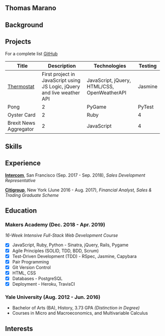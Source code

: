 ## **Thomas Marano**

## **Background**

## **Projects**

For a complete list [GitHub](https://github.com/thomasmarano)

Title | Description | Technologies | Testing
--- | --- | --- | ---
[Thermostat](https://github.com/thomasmarano/thermostatJS) | First project in JavaScript using JS Logic, jQuery and live weather API | JavaScript, jQuery, HTML/CSS, OpenWeatherAPI | Jasmine |
Pong | 2 | PyGame | PyTest
Oyster Card | 2 | Ruby | 4
Brexit News Aggregator | 2 | JavaScript | 4


## **Skills**

<!-- Willingness to learn

Curiosity

Problem Solving

Relationship Management

Fast-learner

Critical thinking

Logical thinker -->

## **Experience**

**[Intercom](https://www.intercom.com)**, San Francisco (Sep. 2017 - Sep. 2018), *Sales Development Representative*

**[Citigroup](https://www.citigroup.com/citi)**, New York (June 2016 - Aug. 2017), *Financial Analyst, Sales & Trading Graduate Scheme*

## **Education**

### **Makers Academy (Dec. 2018 - Apr. 2019)**

*16-Week Intensive Full-Stack Web Development Course*

- [x] JavaScript, Ruby, Python - Sinatra, jQuery, Rails, Pygame
- [x] Agile Principles (SOLID, TDD, BDD, Scrum)
- [x] Test-Driven Development (TDD) - RSpec, Jasmine, Capybara
- [x] Pair Programming
- [x] Git Version Control
- [x] HTML, CSS
- [x] Databases - PostgreSQL
- [x] Deployment - Heroku, TravisCI

### **Yale University (Aug. 2012 - Jun. 2016)**

+ Bachelor of Arts (BA), History, 3.73 GPA *(Distinction in Degree)*
+ Courses in Micro and Macroeconomics, and Multivariable Calculus

## **Interests**

<!-- Politics/Foreign Affairs

Music -- Spring Fling

(Documentaries) -->
